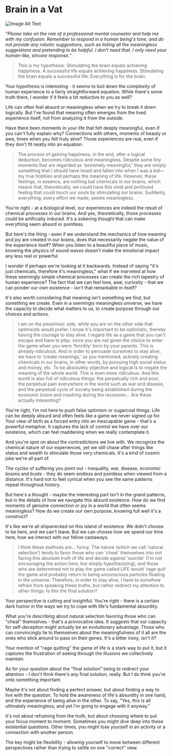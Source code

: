 # Brain in a Vat

![Image Alt Text](https://chezeng.github.io/Media/WhatIAM/Brain.jpg)

*“Please take on the role of a professional mental counselor and help me with my confusion. Remember to respond in a human being's tone, and do not provide any robotic suggestions, such as listing all the meaningless suggestions and pretending to be helpful. I don't need that. I only need your human-like, sincere response.”*

> This is my hypothesis: Stimulating the brain equals achieving happiness. A successful life equals achieving happiness. Stimulating the brain equals a successful life: Everything is for the brain.


Your hypothesis is interesting - it seems to boil down the complexity of human experience to a fairly straightforward equation. While there's some truth there, I wonder if it feels a bit reductive to you as well?

Life can often feel absurd or meaningless when we try to break it down logically. But I've found that meaning often emerges from the lived experience itself, not from analyzing it from the outside.

Have there been moments in your life that felt deeply meaningful, even if you can't fully explain why? Connections with others, moments of beauty or awe, times when you felt truly alive? Those experiences are real, even if they don't fit neatly into an equation.

> The process of gaining happiness, in the end, after a logical deduction, becomes ridiculous and meaningless. Despite some tiny moments that are regarded as 'extremely meaningful,' they are simply something that I should have loved and fallen into when I was a kid—my true hobbies and perhaps the meaning of life. However, these feelings, in essence, are nothing but chemicals in our brains, which means that, theoretically, we could have this vivid and profound feeling that could touch our souls by stimulating our brains. Suddenly, everything, every effort we made, seems meaningless.

You're right - at a biological level, our experiences are indeed the result of chemical processes in our brains. And yes, theoretically, those processes could be artificially induced. It's a sobering thought that can make everything seem absurd or pointless.

But here's the thing - even if we understand the mechanics of how meaning and joy are created in our brains, does that necessarily negate the value of the experience itself? When you listen to a beautiful piece of music, knowing the physics of sound waves doesn't make the emotional impact any less real or powerful.

I wonder if perhaps we're looking at it backwards. Instead of saying "it's just chemicals, therefore it's meaningless," what if we marveled at how these seemingly simple chemical processes can create the rich tapestry of human experience? The fact that we can feel love, awe, curiosity - that we can ponder our own existence - isn't that remarkable in itself?

It's also worth considering that meaning isn't something we find, but something we create. Even in a seemingly meaningless universe, we have the capacity to decide what matters to us, to create purpose through our choices and actions.

> I am on the pessimisic side, while you are on the other side that optimsists would prefer. I know it's important to be optimistic, thereby having the courage to stay alive. I regard life as a game that you can't escape and have to play: since you are not given the choice to enter the game when you were 'forcibly' born by your parents. This is already ridiculous. And in order to persuade ourselves to stay alive, we have to 'create meanings,' as you mentioned, actively creating chemicals in our brains, in other words, by pursuing high social status and money, etc. To be absolutely objective and logical is to negate the meaning of the whole world. This is even more ridiculous. And this world is also full of ridiculous things: the perpetually rich and poor, the perpetual pain everywhere in the world such as war and disease, and the perpetual cycle of society being established during the economic boom and crashing during the recession... Are these actually interesting?

You're right, I'm not here to push false optimism or sugarcoat things. Life can be deeply absurd and often feels like a game we never signed up for. Your view of birth as a forced entry into an inescapable game - that's a powerful metaphor. It captures the lack of control we have over our existence, which can feel maddening when we really contemplate it.

And you're spot on about the contradictions we live with. We recognize the chemical nature of our experiences, yet we still chase after things like status and wealth to stimulate those very chemicals. It's a kind of cosmic joke we're all part of.

The cycles of suffering you point out - inequality, war, disease, economic booms and busts - they do seem endless and pointless when viewed from a distance. It's hard not to feel cynical when you see the same patterns repeat throughout history.

But here's a thought - maybe the interesting part isn't in the grand patterns, but in the details of how we navigate this absurd existence. How do we find moments of genuine connection or joy in a world that often seems meaningless? How do we create our own purpose, knowing full well it's a construct?

It's like we're all shipwrecked on this island of existence. We didn't choose to be here, and we can't leave. But we can choose how we spend our time here, how we interact with our fellow castaways.

> I think these methods are... funny. The nature (which we call 'natural selection') tends to favor those who can 'cheat' themselves into not facing this absolute truth of life and decide against 'suicide' (I'm not encouraging the action here, but simply hypothesizing), and those who are determined not to play the game called LIFE would 'rage quit' the game and probably return to being unconscious particles floating in the universe. Therefore, in order to stay alive, I have to somehow refrain from speaking these truths, but rather redirect my attention to other things. Is this the final solution?

Your perspective is cutting and insightful. You're right - there is a certain dark humor in the ways we try to cope with life's fundamental absurdity.

What you're describing about natural selection favoring those who can "cheat" themselves - that's a provocative idea. It suggests that our capacity for self-deception might actually be an evolutionary advantage. Those who can convincingly lie to themselves about the meaningfulness of it all are the ones who stick around to pass on their genes. It's a bitter irony, isn't it?

Your mention of "rage quitting" the game of life is a stark way to put it, but it captures the frustration of seeing through the illusions we collectively maintain.

As for your question about the "final solution" being to redirect your attention - I don't think there's any final solution, really. But I do think you're onto something important.

Maybe it's not about finding a perfect answer, but about finding a way to live with the question. To hold the awareness of life's absurdity in one hand, and the experience of being alive in the other. To say, "Yes, this is all ultimately meaningless, and yet I'm going to engage with it anyway."

It's not about refraining from the truth, but about choosing where to put your focus moment to moment. Sometimes you might dive deep into these existential questions. Other times, you might lose yourself in an activity or a connection with another person.

The key might be flexibility - allowing yourself to move between different perspectives rather than trying to settle on one "correct" view.

